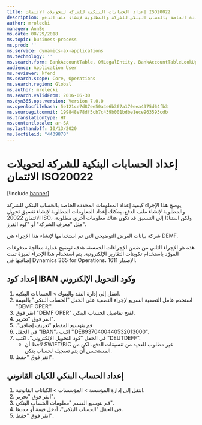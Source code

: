 ```yaml
---
title: إعداد الحسابات البنكية للشركة لتحويلات الائتمان ISO20022
description: يوضح هذا الإجراء كيفية إعداد المعلومات المحددة الخاصة بالحساب البنكي للشركة والمطلوبة لإنشاء ملف الدفع.
author: mrolecki
manager: AnnBe
ms.date: 08/29/2018
ms.topic: business-process
ms.prod: ''
ms.service: dynamics-ax-applications
ms.technology: ''
ms.search.form: BankAccountTable, OMLegalEntity, BankAccountTableLookUp
audience: Application User
ms.reviewer: kfend
ms.search.scope: Core, Operations
ms.search.region: Global
ms.author: mrolecki
ms.search.validFrom: 2016-06-30
ms.dyn365.ops.version: Version 7.0.0
ms.openlocfilehash: 5e121ce7d87ee50a4e6b367a170eea4375d64fb3
ms.sourcegitcommit: 199848e78df5cb7c439b001bdbe1ece963593cdb
ms.translationtype: HT
ms.contentlocale: ar-SA
ms.lasthandoff: 10/13/2020
ms.locfileid: "4439870"
---
```

# <a name="set-up-company-bank-accounts-for-iso20022-credit-transfers"></a>إعداد الحسابات البنكية للشركة لتحويلات الائتمان ISO20022

[!include [banner](../../includes/banner.md)]

يوضح هذا الإجراء كيفية إعداد المعلومات المحددة الخاصة بالحساب البنكي للشركة والمطلوبة لإنشاء ملف الدفع. يمكنك إعداد المعلومات المطلوبة لإنشاء تنسيق تحويل الائتمان 20022 ISO، ولكن استنادًا إلى التنسيق قد تكون هناك معلومات أخرى مطلوبة، مثل "معرف الشركة" أو "كود الفرز". 

شركة بيانات العرض التوضيحي التي تم استخدامها لإنشاء هذا الإجراء هي DEMF.

هذه هو الإجراء الثاني من ضمن الإجراءات الخمسة، هدفه توضيح عملية معالجة مدفوعات المورّد باستخدام تكوينات التقارير الإلكترونية. يتم استخدام هذا الإجراء لميزة تمت إضافتها في Dynamics 365 for Operations، الإصدار 1611.


## <a name="set-up-iban-and-swift-code"></a>إعداد كود IBAN وكود التحويل الإلكتروني
1. انتقل إلى إدارة النقد والبنوك > الحسابات البنكية.
2. استخدم عامل التصفية السريع لإجراء التصفية على الحقل "الحساب البنكي‬" بالقيمة "DEMF OPER''.
3. انقر فوق "DEMF OPER" لفتح تفاصيل الحساب البنكي.
4. انقر فوق "تحرير".
5. ‏‫قم بتوسيع المقطع "تعريف إضافي".
6. في الحقل "IBAN"، اكتب ''DE89370400440532013000".
7. في الحقل "كود التحويل الإلكتروني‬"، اكتب "DEUTDEFF".
    * لاحظ أن SWIFT\BIC غير مطلوب للعديد من تنسيقات الدفع، لكن من المستحسن أن يتم تسجيله لحساب بنكي.  
8. انقر فوق "حفظ".

## <a name="set-up-bank-account-for-the-legal-entity"></a>إعداد الحساب البنكي للكيان القانوني
1. انتقل إلى إدارة المؤسسة > المؤسسات > الكيانات القانونية.
2. انقر فوق "تحرير".
3. ‏‫قم بتوسيع القسم "معلومات الحساب البنكي‬".
4. في الحقل "الحساب البنكي‬‬"، أدخل قيمة أو حددها.
5. انقر فوق "حفظ".

